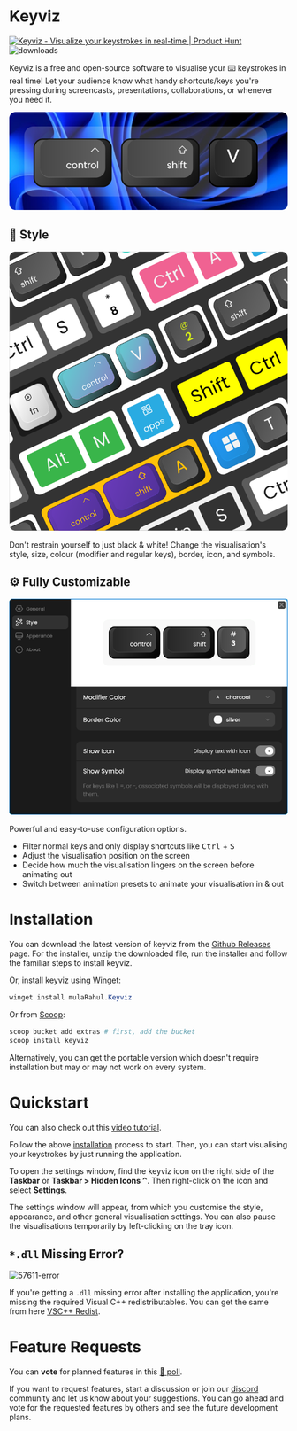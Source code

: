 # Keyviz

<a href="https://www.producthunt.com/posts/keyviz?utm_source=badge-featured&utm_medium=badge&utm_souce=badge-keyviz" target="_blank"><img src="https://api.producthunt.com/widgets/embed-image/v1/featured.svg?post_id=354216&theme=neutral" alt="Keyviz - Visualize&#0032;your&#0032;keystrokes&#0032;in&#0032;real&#0045;time | Product Hunt" style="width: 96px; height: 20px;" width="96" height="20" /></a>
![downloads](https://img.shields.io/github/downloads/mulaRahul/keyviz/total?color=fff)

Keyviz is a free and open-source software to visualise your ⌨️ keystrokes in real time! Let your audience know what handy shortcuts/keys you're pressing during screencasts, presentations, collaborations, or whenever you need it.

![keyviz-preview](previews/key-visual.png)

## 🦄 Style
![multiple-styles](previews/multiple-styles.png)

Don't restrain yourself to just black & white! Change the visualisation's style, size, colour (modifier and regular keys), border, icon, and symbols.

## ⚙️ Fully Customizable
![keyviz-settings](previews/settings-window.png)

Powerful and easy-to-use configuration options. 
- Filter normal keys and only display shortcuts like <kbd>Ctrl</kbd> + <kbd>S</kbd>
- Adjust the visualisation position on the screen
- Decide how much the visualisation lingers on the screen before animating out
- Switch between animation presets to animate your visualisation in & out

# Installation
You can download the latest version of keyviz from the [Github Releases](https://github.com/mulaRahul/keyviz/releases) page. For the installer, unzip the downloaded file, run the installer and follow the familiar steps to install keyviz.

Or, install keyviz using [Winget](https://learn.microsoft.com/en-us/windows/package-manager/):
```powershell
winget install mulaRahul.Keyviz
```

Or from [Scoop](https://scoop.sh/):
```powershell
scoop bucket add extras # first, add the bucket
scoop install keyviz
```

Alternatively, you can get the portable version which doesn't require installation but may or may not work on every system.

# Quickstart
You can also check out this [video tutorial](https://youtu.be/FwuTqWzlRSc).

Follow the above [installation](#installation) process to start. Then, you can start visualising your keystrokes by just running the application.

To open the settings window, find the keyviz icon on the right side of the **Taskbar** or **Taskbar > Hidden Icons <kbd>^</kbd>**. Then right-click on the icon and select **Settings**. 

The settings window will appear, from which you customise the style, appearance, and other general visualisation settings. You can also pause the visualisations temporarily by left-clicking on the tray icon.

## `*.dll` Missing Error?

![57611-error](https://user-images.githubusercontent.com/96373135/208227804-315e4ab9-b846-4266-87f7-789bf6ef1922.png)

If you're getting a `.dll` missing error after installing the application, you're missing the required Visual C++ redistributables. You can get the same from here [VSC++ Redist](https://learn.microsoft.com/en-us/cpp/windows/latest-supported-vc-redist?view=msvc-170).

# Feature Requests
You can **vote** for planned features in this [📃 poll](https://github.com/mulaRahul/keyviz/discussions/36).

If you want to request features, start a discussion or join our [discord](https://discord.gg/qyrKWCvtEq) community and let us know about your suggestions. You can go ahead and vote for the requested features by others and see the future development plans.
